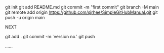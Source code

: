 git init
git add README.md
git commit -m "first commit"
git branch -M main
git remote add origin https://github.com/sjrhee/SimpleGitHubManual.git
git push -u origin main

NEXT

git add .
git commit -m 'version no.'
git push

......